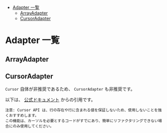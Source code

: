 <!-- TOC START min:1 max:3 link:true asterisk:false update:true -->
- [Adapter 一覧](#adapter-一覧)
  - [ArrayAdapter](#arrayadapter)
  - [CursorAdapter](#cursoradapter)
<!-- TOC END -->


# Adapter 一覧

## ArrayAdapter



## CursorAdapter

`Cursor` 自体が非推奨であるため、 `CursorAdapter` も非推奨です。

以下は、 [公式ドキュメント](https://developer.android.com/training/data-storage/room/accessing-data?hl=ja) からの引用です。

```
注意: Cursor API は、行の存在や行に含まれる値を保証しないため、使用しないことを強くおすすめします。
この機能は、カーソルを必要とするコードがすでにあり、簡単にリファクタリングできない場合にのみ使用してください。
```
